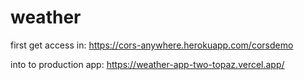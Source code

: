 # weather
first get access in:
https://cors-anywhere.herokuapp.com/corsdemo

into to production app:
https://weather-app-two-topaz.vercel.app/
